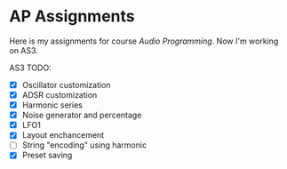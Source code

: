 # AP Assignments

Here is my assignments for course *Audio Programming*. Now I'm working on AS3.

AS3 TODO:

- [x] Oscillator customization
- [x] ADSR customization
- [x] Harmonic series
- [x] Noise generator and percentage
- [x] LFO1
- [x] Layout enchancement
- [ ] String "encoding" using harmonic
- [x] Preset saving
